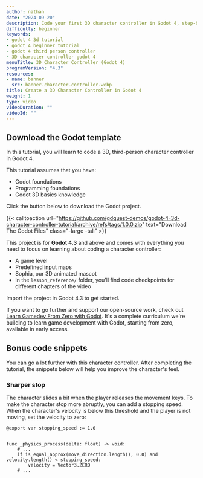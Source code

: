 ```yaml
---
author: nathan
date: "2024-09-20"
description: Code your first 3D character controller in Godot 4, step-by-step, for free!
difficulty: beginner
keywords:
- godot 4 3d tutorial
- godot 4 beginner tutorial
- godot 4 third person controller
- 3D character controller godot 4
menuTitle: 3D Character Controller (Godot 4)
programVersion: "4.3"
resources:
- name: banner
  src: banner-character-controller.webp
title: Create a 3D Character Controller in Godot 4
weight: 1
type: video
videoDuration: ""
videoId: ""
---
```


## Download the Godot template

In this tutorial, you will learn to code a 3D, third-person character controller in Godot 4.

This tutorial assumes that you have:

- Godot foundations
- Programming foundations
- Godot 3D basics knowledge

Click the button below to download the Godot project.

{{< calltoaction 
url="https://github.com/gdquest-demos/godot-4-3d-character-controller-tutorial/archive/refs/tags/1.0.0.zip" 
text="Download The Godot Files"
class="-large -tall" >}}

This project is for **Godot 4.3** and above and comes with everything you need to focus on learning about coding a character controller:

- A game level
- Predefined input maps
- Sophia, our 3D animated mascot
- In the `lesson_reference/` folder, you'll find code checkpoints for different chapters of the video

Import the project in Godot 4.3 to get started.

If you want to go further and support our open-source work, check out [Learn Gamedev From Zero with Godot](https://school.gdquest.com/products/godot-4-early-access). It's a complete curriculum we're building to learn game development with Godot, starting from zero, available in early access.

## Bonus code snippets

You can go a lot further with this character controller. After completing the tutorial, the snippets below will help you improve the character's feel.

### Sharper stop

The character slides a bit when the player releases the movement keys. To make the character stop more abruptly, you can add a stopping speed. When the character's velocity is below this threshold and the player is not moving, set the velocity to zero:

```gdscript
@export var stopping_speed := 1.0


func _physics_process(delta: float) -> void:
	# ...
	if is_equal_approx(move_direction.length(), 0.0) and velocity.length() < stopping_speed:
		velocity = Vector3.ZERO
	# ...
```
